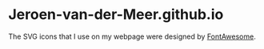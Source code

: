 # Jeroen-van-der-Meer.github.io

The SVG icons that I use on my webpage were designed by <a href=https://github.com/FortAwesome/Font-Awesome>FontAwesome</a>.

